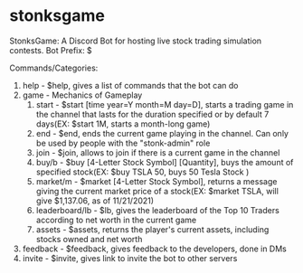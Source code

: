 # stonksgame
StonksGame: A Discord Bot for hosting live stock trading simulation contests. Bot Prefix: $

Commands/Categories:

1. help - $help, gives a list of commands that the bot can do
2. game - Mechanics of Gameplay
    1. start - $start [time year=Y month=M day=D],  starts a trading game in the channel that lasts for the duration specified or by default 7 days(EX: $start 1M, starts a month-long game)
    2. end - $end, ends the current game playing in the channel. Can only be used by people with the "stonk-admin" role
    3. join - $join, allows to join if there is a current game in the channel
    4. buy/b - $buy [4-Letter Stock Symbol] [Quantity], buys the amount of specified stock(EX: $buy TSLA 50, buys 50 Tesla Stock )
    5. market/m - $market [4-Letter Stock Symbol], returns a message giving the current market price of a stock(EX: $market TSLA, will give $1,137.06, as of 11/21/2021)
    6. leaderboard/lb - $lb, gives the leaderboard of the Top 10 Traders according to net worth in the current game
    7. assets - $assets, returns the player's current assets, including stocks owned and net worth
3. feedback - $feedback, gives feedback to the developers, done in DMs
4. invite - $invite, gives link to invite the bot to other servers
